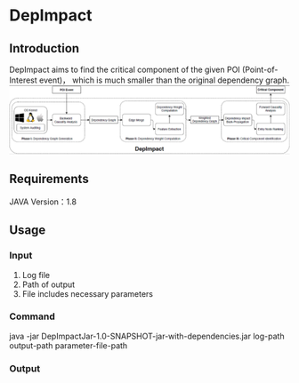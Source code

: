 # DepImpact
## Introduction
DepImpact aims to find the critical component of the given POI (Point-of-Interest event)， which is much smaller than the original dependency graph.
![Workflow of DepImpact](architecture.png)
## Requirements
JAVA Version：1.8
## Usage
### Input
1. Log file
2. Path of output
3. File includes necessary parameters
### Command
java -jar DepImpactJar-1.0-SNAPSHOT-jar-with-dependencies.jar log-path output-path parameter-file-path
### Output





